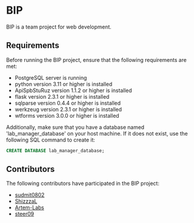 # BIP

BIP is a team project for web development.

## Requirements

Before running the BIP project, ensure that the following requirements are met:

* PostgreSQL server is running
* python version 3.11 or higher is installed
* ApiSpbStuRuz version 1.1.2 or higher is installed
* flask version 2.3.1 or higher is installed
* sqlparse version 0.4.4 or higher is installed
* werkzeug version 2.3.1 or higher is installed
* wtforms version 3.0.0 or higher is installed

Additionally, make sure that you have a database named 'lab_manager_database' on your host machine. If it does not exist, use the following SQL command to create it:

```sql
CREATE DATABASE lab_manager_database;
```

## Contributors

The following contributors have participated in the BIP project:

* [sudmit0802](https://github.com/sudmit0802)
* [ShizzzaL](https://github.com/ShizzzaL)
* [Artem-Labs](https://github.com/Artem-Labs)
* [steer09](https://github.com/steer09)
